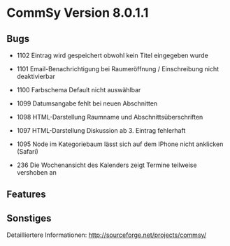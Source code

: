 CommSy Version 8.0.1.1
===================

Bugs
--------------------
* 1102 	Eintrag wird gespeichert obwohl kein Titel eingegeben wurde
* 1101 	Email-Benachrichtigung bei Raumeröffnung /​ Einschreibung nicht deaktivierbar 
* 1100 	Farbschema Default nicht auswählbar
* 1099 	Datumsangabe fehlt bei neuen Abschnitten
* 1098 	HTML-Darstellung Raumname und Abschnittsüberschriften 
* 1097 	HTML-Darstellung Diskussion ab 3. Eintrag fehlerhaft
* 1095 	Node im Kategoriebaum lässt sich auf dem IPhone nicht anklicken (Safari)

* 236 Die Wochenansicht des Kalenders zeigt Termine teilweise vershoben an

Features
--------------------


Sonstiges
--------------------

Detailliertere Informationen: http://sourceforge.net/projects/commsy/